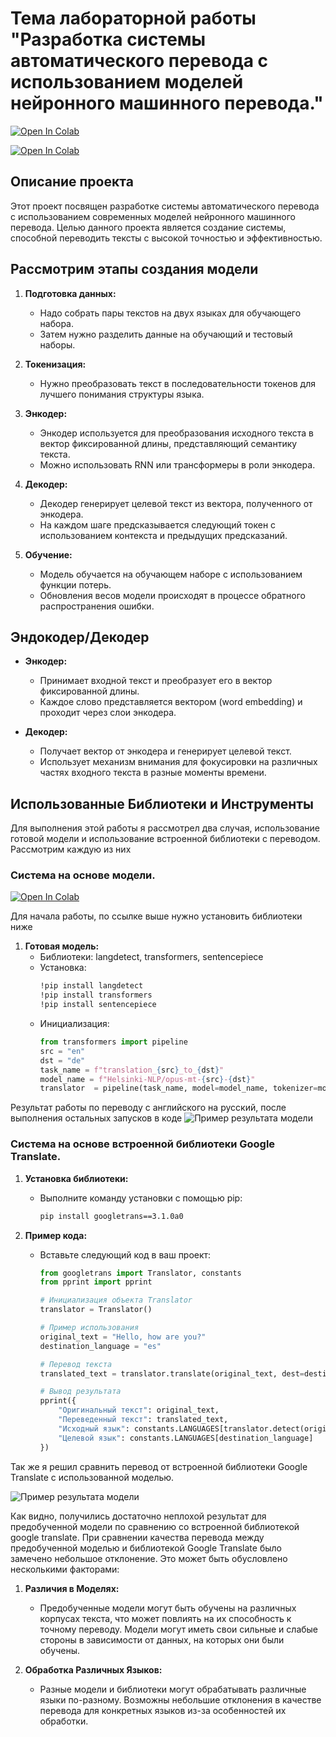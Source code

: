 # Тема лабораторной работы "Разработка системы автоматического перевода с использованием моделей нейронного машинного перевода."

[![Open In Colab](https://colab.research.google.com/assets/colab-badge.svg)](https://colab.research.google.com/drive/18fXF_kcnEd-QSQFHLqXb4wHSIuJ8xgEL#scrollTo=QbCkRm58uep4)

[![Open In Colab](https://colab.research.google.com/assets/colab-badge.svg)](https://colab.research.google.com/drive/1tBRjSFcwfnsshk0CVZfjfsN6--QBy75E#scrollTo=kTIGvJUxfp5S)

## Описание проекта

Этот проект посвящен разработке системы автоматического перевода с использованием современных моделей нейронного машинного перевода. Целью данного проекта является создание системы, способной переводить тексты с высокой точностью и эффективностью.

## Рассмотрим этапы создания модели

1. **Подготовка данных:**
   - Надо собрать пары текстов на двух языках для обучающего набора.
   - Затем нужно разделить данные на обучающий и тестовый наборы.

2. **Токенизация:**
   - Нужно преобразовать текст в последовательности токенов для лучшего понимания структуры языка.

3. **Энкодер:**
   - Энкодер используется для преобразования исходного текста в вектор фиксированной длины, представляющий семантику текста.
   - Можно использовать RNN или трансформеры в роли энкодера.

4. **Декодер:**
   - Декодер генерирует целевой текст из вектора, полученного от энкодера.
   - На каждом шаге предсказывается следующий токен с использованием контекста и предыдущих предсказаний.

5. **Обучение:**
   - Модель обучается на обучающем наборе с использованием функции потерь.
   - Обновления весов модели происходят в процессе обратного распространения ошибки.

## Эндокодер/Декодер

- **Энкодер:**
   - Принимает входной текст и преобразует его в вектор фиксированной длины.
   - Каждое слово представляется вектором (word embedding) и проходит через слои энкодера.

- **Декодер:**
   - Получает вектор от энкодера и генерирует целевой текст.
   - Использует механизм внимания для фокусировки на различных частях входного текста в разные моменты времени.

## Использованные Библиотеки и Инструменты

Для выполнения этой работы я рассмотрел два случая, использование готовой модели и использование встроенной библиотеки с переводом. Рассмотрим каждую из них

### Система на основе модели.
[![Open In Colab](https://colab.research.google.com/assets/colab-badge.svg)](https://colab.research.google.com/drive/18fXF_kcnEd-QSQFHLqXb4wHSIuJ8xgEL#scrollTo=QbCkRm58uep4)

Для начала работы, по ссылке выше нужно установить библиотеки ниже

1. **Готовая модель:**
   - Библиотеки: langdetect, transformers, sentencepiece
   - Установка: 
     ```bash
     !pip install langdetect
     !pip install transformers
     !pip install sentencepiece
     ```
   - Инициализация:
     ```python
     from transformers import pipeline
     src = "en"
     dst = "de"
     task_name = f"translation_{src}_to_{dst}"
     model_name = f"Helsinki-NLP/opus-mt-{src}-{dst}"
     translator  = pipeline(task_name, model=model_name, tokenizer=model_name)

  Результат работы по переводу с английского на русский, после выполнения остальных запусков в коде
  ![Пример результата модели](https://github.com/Opetrek/Labwork1/blob/main/Lab-work2/%D0%9B%D0%B0%D0%B1.%D1%80%D0%B0%D0%B12%20-%20%D0%BF%D0%B5%D1%80%D0%B5%D0%B2%D0%BE%D0%B4%20%D1%82%D0%B5%D0%BA%D1%81%D1%82%D0%B0%20%D1%81%20%D0%BF%D0%BE%D0%BC%D0%BE%D1%89%D0%B8%20%D0%BC%D0%BE%D0%B4%D0%B5%D0%BB%D0%B8.png)

### Система на основе встроенной библиотеки Google Translate.

1. **Установка библиотеки:**
   - Выполните команду установки с помощью pip:
     ```bash
     pip install googletrans==3.1.0a0
     ```

2. **Пример кода:**
   - Вставьте следующий код в ваш проект:
     ```python
     from googletrans import Translator, constants
     from pprint import pprint

     # Инициализация объекта Translator
     translator = Translator()
     
     # Пример использования
     original_text = "Hello, how are you?"
     destination_language = "es"
     
     # Перевод текста
     translated_text = translator.translate(original_text, dest=destination_language).text
     
     # Вывод результата
     pprint({
         "Оригинальный текст": original_text,
         "Переведенный текст": translated_text,
         "Исходный язык": constants.LANGUAGES[translator.detect(original_text).lang],
         "Целевой язык": constants.LANGUAGES[destination_language]
     })
     ```

Так же я решил сравнить перевод от встроенной библиотеки Google Translate с использованной моделью.

![Пример результата модели](https://github.com/Opetrek/Labwork1/blob/main/Lab-work2/%D0%9B%D0%B0%D0%B1.%D1%80%D0%B0%D0%B12%20-%20%D0%BF%D0%B5%D1%80%D0%B5%D0%B2%D0%BE%D0%B4%20%D1%82%D0%B5%D0%BA%D1%81%D1%82%D0%B0%20%D1%81%20%D0%BF%D0%BE%D0%BC%D0%BE%D1%89%D0%B8%20%D0%B3%D1%83%D0%B3%D0%BB%20%D0%BF%D0%B5%D1%80%D0%B5%D0%B2%D0%BE%D0%B4%D1%87%D0%B8%D0%BA%D0%B0.png)

Как видно, получились достаточно неплохой результат для предобученной модели по сравнению со встроенной библиотекой google translate.
При сравнении качества перевода между предобученной моделью и библиотекой Google Translate было замечено небольшое отклонение. Это может быть обусловлено несколькими факторами:

1. **Различия в Моделях:**
   - Предобученные модели могут быть обучены на различных корпусах текста, что может повлиять на их способность к точному переводу. Модели могут иметь свои сильные и слабые стороны в зависимости от данных, на которых они были обучены.

2. **Обработка Различных Языков:**
   - Разные модели и библиотеки могут обрабатывать различные языки по-разному. Возможны небольшие отклонения в качестве перевода для конкретных языков из-за особенностей их обработки.
